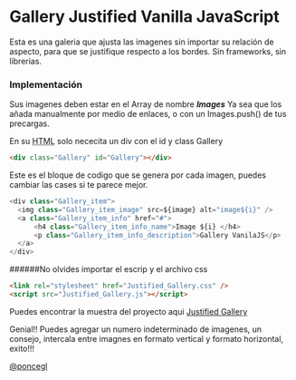# Gallery Justified Vanilla JavaScript

Esta es una galeria que ajusta las imagenes sin importar su relación de aspecto, para que se justifique respecto a los bordes. Sin frameworks, sin librerias.

### Implementación

Sus imagenes deben estar en el Array de nombre **_Images_**
Ya sea que los añada manualmente por medio de enlaces, o con un Images.push() de tus precargas.

En su <abbr title="Hyper Text Markup Language">HTML</abbr> solo nececita un div con el id y class Gallery

```html
<div class="Gallery" id="Gallery"></div>
```

Este es el bloque de codigo que se genera por cada imagen, puedes cambiar las cases si te parece mejor.

```javascript
<div class="Gallery_item">
  <img class="Gallery_item_image" src=${image} alt="image${i}" />
  <a class="Gallery_item_info" href="#">
      <h4 class="Gallery_item_info_name">Image ${i} </h4>
      <p class="Gallery_item_info_description">Gallery VanilaJS</p>
  </a>
</div>
```

######No olvides importar el escrip y el archivo css

```html
<link rel="stylesheet" href="Justified_Gallery.css" />
<script src="Justified_Gallery.js"></script>
```

Puedes encontrar la muestra del proyecto aqui [Justified Gallery](https://poncegl.github.io/Gallery-justified-vanilla-JavaScript/)

Genial!! Puedes agregar un numero indeterminado de imagenes, un consejo, intercala entre imagnes en formato vertical y formato horizontal, exito!!!

[@poncegl](https://twitter.com/poncegl)
